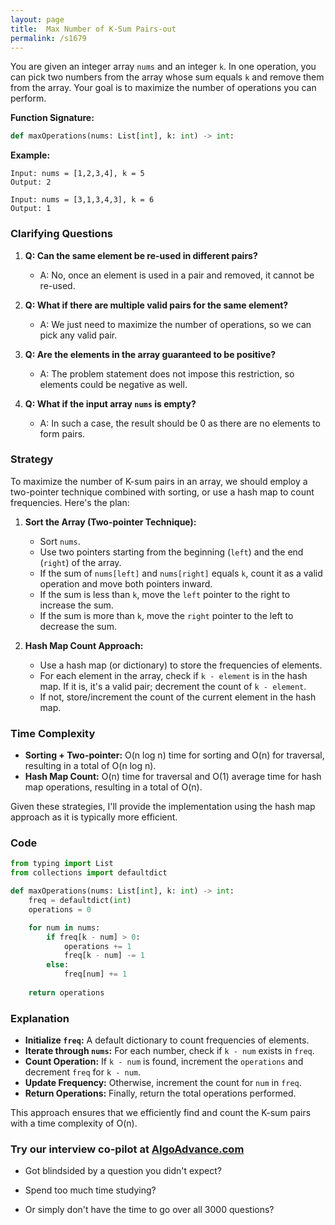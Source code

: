 ```yaml
---
layout: page
title:  Max Number of K-Sum Pairs-out
permalink: /s1679
---
```


You are given an integer array `nums` and an integer `k`. In one operation, you can pick two numbers from the array whose sum equals `k` and remove them from the array. Your goal is to maximize the number of operations you can perform.

**Function Signature:**
```python
def maxOperations(nums: List[int], k: int) -> int:
```

**Example:**
```
Input: nums = [1,2,3,4], k = 5
Output: 2

Input: nums = [3,1,3,4,3], k = 6
Output: 1
```

### Clarifying Questions

1. **Q: Can the same element be re-used in different pairs?**
   - A: No, once an element is used in a pair and removed, it cannot be re-used.

2. **Q: What if there are multiple valid pairs for the same element?**
   - A: We just need to maximize the number of operations, so we can pick any valid pair.

3. **Q: Are the elements in the array guaranteed to be positive?**
   - A: The problem statement does not impose this restriction, so elements could be negative as well. 

4. **Q: What if the input array `nums` is empty?**
   - A: In such a case, the result should be 0 as there are no elements to form pairs.

### Strategy

To maximize the number of K-sum pairs in an array, we should employ a two-pointer technique combined with sorting, or use a hash map to count frequencies. Here's the plan:

1. **Sort the Array (Two-pointer Technique):**
   - Sort `nums`.
   - Use two pointers starting from the beginning (`left`) and the end (`right`) of the array.
   - If the sum of `nums[left]` and `nums[right]` equals `k`, count it as a valid operation and move both pointers inward.
   - If the sum is less than `k`, move the `left` pointer to the right to increase the sum.
   - If the sum is more than `k`, move the `right` pointer to the left to decrease the sum.

2. **Hash Map Count Approach:**
   - Use a hash map (or dictionary) to store the frequencies of elements.
   - For each element in the array, check if `k - element` is in the hash map. If it is, it's a valid pair; decrement the count of `k - element`.
   - If not, store/increment the count of the current element in the hash map.

### Time Complexity

- **Sorting + Two-pointer:** O(n log n) time for sorting and O(n) for traversal, resulting in a total of O(n log n).
- **Hash Map Count:** O(n) time for traversal and O(1) average time for hash map operations, resulting in a total of O(n).

Given these strategies, I'll provide the implementation using the hash map approach as it is typically more efficient.

### Code

```python
from typing import List
from collections import defaultdict

def maxOperations(nums: List[int], k: int) -> int:
    freq = defaultdict(int)
    operations = 0

    for num in nums:
        if freq[k - num] > 0:
            operations += 1
            freq[k - num] -= 1
        else:
            freq[num] += 1
            
    return operations
```

### Explanation

- **Initialize `freq`:** A default dictionary to count frequencies of elements.
- **Iterate through `nums`:** For each number, check if `k - num` exists in `freq`.
- **Count Operation:** If `k - num` is found, increment the `operations` and decrement `freq` for `k - num`.
- **Update Frequency:** Otherwise, increment the count for `num` in `freq`.
- **Return Operations:** Finally, return the total operations performed.

This approach ensures that we efficiently find and count the K-sum pairs with a time complexity of O(n).


### Try our interview co-pilot at [AlgoAdvance.com](https://algoAdvance.com)

- Got blindsided by a question you didn't expect?

- Spend too much time studying?

- Or simply don't have the time to go over all 3000 questions?

